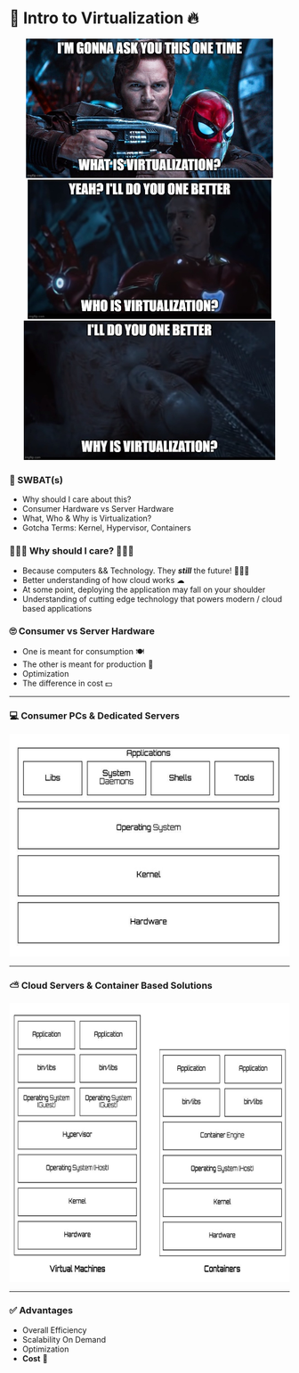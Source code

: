 # 🌠 Intro to Virtualization 🔥

<p align="center">
  <img src='./src/What.jpg' alt='os' height='250px' />
  <img src='./src/Who.jpg' alt='os' height='250px' />
  <img src='./src/Why.jpg' alt='os' height='250px' />
</p>

### 🤔 SWBAT(s) 
- Why should I care about this? 
- Consumer Hardware vs Server Hardware 
- What, Who & Why is Virtualization?
- Gotcha Terms: Kernel, Hypervisor, Containers

### 🤷🏻‍♀️ Why should I care? 🤷🏻‍♂️

- Because computers && Technology. They ***still*** the future! 👩🏻‍💻
- Better understanding of how cloud works ☁
- At some point, deploying the application may fall on your shoulder 
- Understanding of cutting edge technology that powers modern / cloud based applications


### 🙄 Consumer vs Server Hardware 
- One is meant for consumption 🍽
- The other is meant for production 🍳
- Optimization 
- The difference in cost 💵

---
### 💻 Consumer PCs & Dedicated Servers 
<p align="center">
  <img src='./src/os.JPG' alt='os' height='400px' /> 
</p>

---

### ⛅ Cloud Servers & Container Based Solutions
<p align="center">
  <img src='./src/virtualization.JPG' alt='os' height='500px' /> 
</p>

---

### ✅ Advantages
- Overall Efficiency
- Scalability On Demand
- Optimization
- **Cost** 💸

<!-- ### Reference Material -->